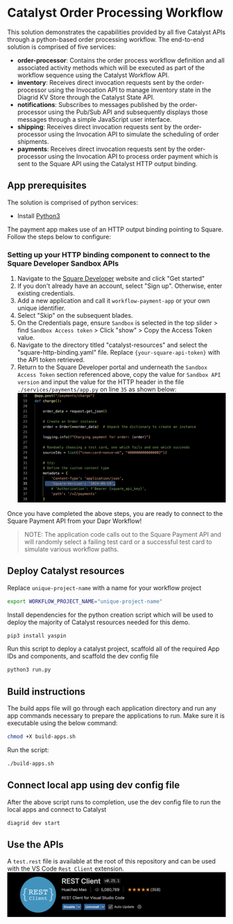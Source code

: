 # Catalyst Order Processing Workflow

This solution demonstrates the capabilities provided by all five Catalyst APIs through a python-based order processing workflow. The end-to-end solution is comprised of five services:

- **order-processor**: Contains the order process workflow definition and all associated activity methods which will be executed as part of the workflow sequence using the Catalyst Workflow API.
- **inventory**: Receives direct invocation requests sent by the order-processor using the Invocation API to manage inventory state in the Diagrid KV Store through the Catalyst State API.
- **notifications**: Subscribes to messages published by the order-processor using the Pub/Sub API and subsequently displays those messages through a simple JavaScript user interface.
- **shipping**: Receives direct invocation requests sent by the order-processor using the Invocation API to simulate the scheduling of order shipments.
- **payments**: Receives direct invocation requests sent by the order-processor using the Invocation API to process order payment which is sent to the Square API using the Catalyst HTTP output binding.

## App prerequisites

The solution is comprised of python services:

- Install [Python3](https://www.python.org/downloads/)

The payment app makes use of an HTTP output binding pointing to Square. Follow the steps below to configure:

### Setting up your HTTP binding component to connect to the Square Developer Sandbox APIs

1. Navigate to the [Square Developer](https://developer.squareup.com/us/en) website and click "Get started"
1. If you don't already have an account, select "Sign up". Otherwise, enter existing credentials.
1. Add a new application and call it `workflow-payment-app` or your own unique identifier.
1. Select "Skip" on the subsequent blades.
1. On the Credentials page, ensure `Sandbox` is selected in the top slider > find `Sandbox Access token` > Click "show" > Copy the Access Token value.
1. Navigate to the directory titled "catalyst-resources" and select the "square-http-binding.yaml" file. Replace `{your-square-api-token}` with the API token retrieved.
1. Return to the Square Developer portal and underneath the `Sandbox Access Token` section referenced above, copy the value for `Sandbox API version` and input the value for the HTTP header in the file `./services/payments/app.py` on line `35` as shown below: 
    ![Square API version](./images/square-api-version.png)

Once you have completed the above steps, you are ready to connect to the Square Payment API from your Dapr Workflow!

> NOTE: The application code calls out to the Square Payment API and will randomly select a failing test card or a successful test card to simulate various workflow paths.

## Deploy Catalyst resources

Replace `unique-project-name` with a name for your workflow project

```bash
export WORKFLOW_PROJECT_NAME="unique-project-name"
```

Install dependencies for the python creation script which will be used to deploy the majority of Catalyst resources needed for this demo.

```bash
pip3 install yaspin
```

Run this script to deploy a catalyst project, scaffold all of the required App IDs and components, and scaffold the dev config file

```bash
python3 run.py
```

## Build instructions

The build apps file will go through each application directory and run any app commands necessary to prepare the applications to run. Make sure it is executable using the below command:

```bash
chmod +X build-apps.sh
```

Run the script:

```bash
./build-apps.sh
```

## Connect local app using dev config file

After the above script runs to completion, use the dev config file to run the local apps and connect to Catalyst

```bash
diagrid dev start
```

## Use the APIs

A `test.rest` file is available at the root of this repository and can be used with the VS Code `Rest Client` extension.
    ![Rest Client](/images/rest-client.png)

